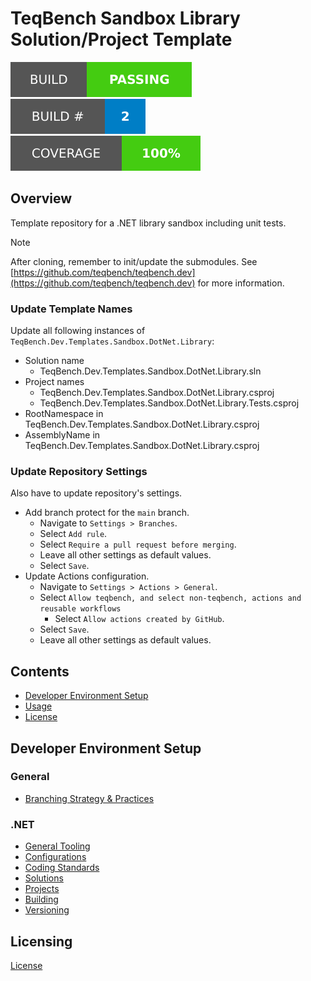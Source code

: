 # TeqBench Sandbox Library Solution/Project Template

![Build Status Badge](.badges/build-status.svg) ![Build Number Badge](.badges/build-number.svg) ![Coverage](.badges/code-coverage.svg)

## Overview

Template repository for a .NET library sandbox including unit tests.

> [!NOTE]
> After cloning, remember to init/update the submodules. See [https://github.com/teqbench/teqbench.dev](https://github.com/teqbench/teqbench.dev) for more information.

### Update Template Names

Update all following instances of `TeqBench.Dev.Templates.Sandbox.DotNet.Library`:

- Solution name
    - TeqBench.Dev.Templates.Sandbox.DotNet.Library.sln
- Project names
    - TeqBench.Dev.Templates.Sandbox.DotNet.Library.csproj
    - TeqBench.Dev.Templates.Sandbox.DotNet.Library.Tests.csproj
- RootNamespace in TeqBench.Dev.Templates.Sandbox.DotNet.Library.csproj
- AssemblyName in TeqBench.Dev.Templates.Sandbox.DotNet.Library.csproj

### Update Repository Settings

Also have to update repository's settings.

- Add branch protect for the `main` branch.
    - Navigate to `Settings > Branches`.
    - Select `Add rule`.
    - Select `Require a pull request before merging`.
    - Leave all other settings as default values.
    - Select `Save`.
- Update Actions configuration.
    - Navigate to `Settings > Actions > General`.
    - Select `Allow teqbench, and select non-teqbench, actions and reusable workflows`
        - Select `Allow actions created by GitHub`.
    - Select `Save`.
    - Leave all other settings as default values.


## Contents
- [Developer Environment Setup](#Developer+Environment+Setup)
- [Usage](#Usage)
- [License](#License)

## Developer Environment Setup

### General
- [Branching Strategy & Practices](https://github.com/teqbench/teqbench.docs/wiki/Branching-Strategy)

### .NET
- [General Tooling](https://github.com/teqbench/teqbench.docs/wiki/.NET-General-Tooling)
- [Configurations](https://github.com/teqbench/teqbench.docs/wiki/.NET-Configuration-Standards)
- [Coding Standards](https://github.com/teqbench/teqbench.docs/wiki/.NET-Coding-Standards)
- [Solutions](https://github.com/teqbench/teqbench.docs/wiki/.NET-Solutions)
- [Projects](https://github.com/teqbench/teqbench.docs/wiki/.NET-Projects)
- [Building](https://github.com/teqbench/teqbench.docs/wiki/.NET-Build-Process)
- [Versioning](https://github.com/teqbench/teqbench.docs/wiki/.NET-Versioning-Standards)

## Licensing

[License](https://github.com/teqbench/teqbench.docs/wiki/License)
